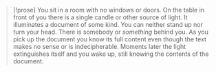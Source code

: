 > [!prose]
You sit in a room with no windows or doors.
On the table in front of you there is a single candle or other source of light.
It illuminates a document of some kind.
You can neither stand up nor turn your head.
There is somebody or _something_ behind you.
As you pick up the document you know its full content even though the text makes no sense or is indecipherable.
Moments later the light extinguishes itself and you wake up, still knowing the contents of the document.
